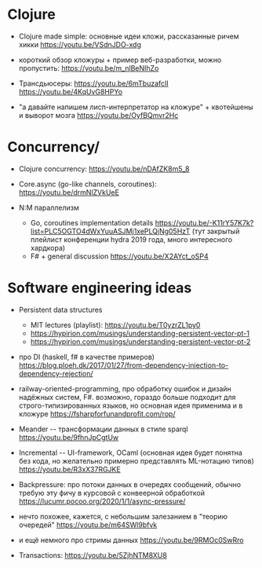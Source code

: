 # Clojure
* Clojure made simple: основные идеи кложи, рассказанные ричем хикки
  https://youtu.be/VSdnJDO-xdg

* короткий обзор кложуры + пример веб-разработки, можно пропустить:
  https://youtu.be/m_nlBeNIhZo

* Трансдьюсеры:
  https://youtu.be/6mTbuzafcII
  https://youtu.be/4KqUvG8HPYo

* "а давайте напишем лисп-интерпретатор на кложуре" + квотейшены и выворот мозга
  https://youtu.be/OyfBQmvr2Hc

# Concurrency/
* Clojure concurrency:
  https://youtu.be/nDAfZK8m5_8

* Core.async (go-like channels, coroutines):
  https://youtu.be/drmNlZVkUeE

* N:M параллелизм
  * Go, coroutines implementation details https://youtu.be/-K11rY57K7k?list=PLC5OGTO4dWxYuuASJMj1xePLQjNg05HzT (тут закрытый плейлист конференции hydra 2019 года, много интересного хардкора)
  * F# + general discussion https://youtu.be/X2AYct_oSP4 

# Software engineering ideas

* Persistent data structures
  * MIT lectures (playlist): https://youtu.be/T0yzrZL1py0
  * https://hypirion.com/musings/understanding-persistent-vector-pt-1
  * https://hypirion.com/musings/understanding-persistent-vector-pt-2

* про DI (haskell, f# в качестве примеров)
  https://blog.ploeh.dk/2017/01/27/from-dependency-injection-to-dependency-rejection/

* railway-oriented-programming, про обработку ошибок и дизайн надёжных систем, F#. возможно, гораздо больше подходит для строго-типизированных языков, но основная идея применима и в кложуре
  https://fsharpforfunandprofit.com/rop/

* Meander -- трансформации данных в стиле sparql
  https://youtu.be/9fhnJpCgtUw

* Incremental -- UI-framework, OCaml (основная идея будет понятна без кода, но желательно примерно представлять ML-нотацию типов)
  https://youtu.be/R3xX37RGJKE

* Backpressure: про потоки данных в очередях сообщений, обычно требую эту фичу в курсовой с конвеерной обработкой
  https://lucumr.pocoo.org/2020/1/1/async-pressure/
* нечто похожее, кажется, с небольшим залезанием в "теорию очередей" https://youtu.be/m64SWl9bfvk
* и ещё немного про стримы данных https://youtu.be/9RMOc0SwRro

* Transactions: https://youtu.be/5ZjhNTM8XU8
